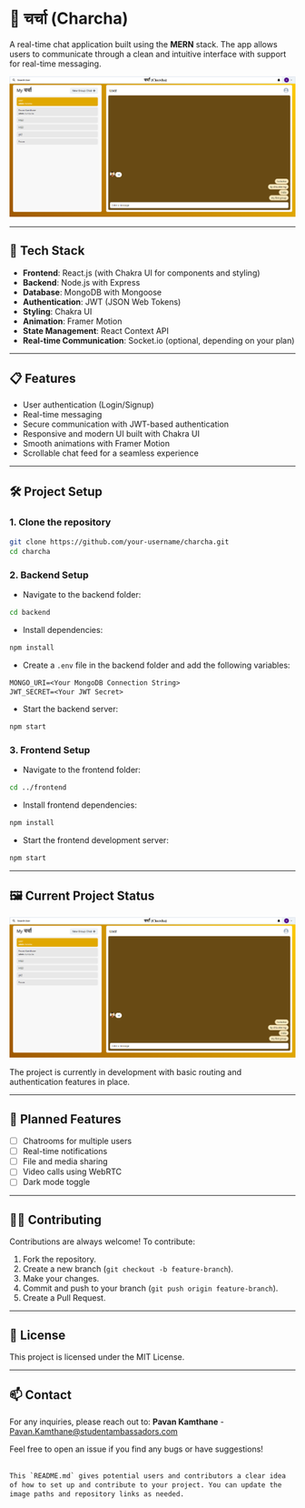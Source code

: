 

# 📢 चर्चा (Charcha)

A real-time chat application built using the **MERN** stack. The app allows users to communicate through a clean and intuitive interface with support for real-time messaging.

![UI Preview](image-2.png)

---

## 🚀 Tech Stack

- **Frontend**: React.js (with Chakra UI for components and styling)
- **Backend**: Node.js with Express
- **Database**: MongoDB with Mongoose
- **Authentication**: JWT (JSON Web Tokens)
- **Styling**: Chakra UI
- **Animation**: Framer Motion
- **State Management**: React Context API
- **Real-time Communication**: Socket.io (optional, depending on your plan)

---

## 📋 Features

- User authentication (Login/Signup)
- Real-time messaging
- Secure communication with JWT-based authentication
- Responsive and modern UI built with Chakra UI
- Smooth animations with Framer Motion
- Scrollable chat feed for a seamless experience

---

## 🛠️ Project Setup

### 1. Clone the repository
```bash
git clone https://github.com/your-username/charcha.git
cd charcha
```

### 2. Backend Setup
- Navigate to the backend folder:
```bash
cd backend
```
- Install dependencies:
```bash
npm install
```
- Create a `.env` file in the backend folder and add the following variables:
```
MONGO_URI=<Your MongoDB Connection String>
JWT_SECRET=<Your JWT Secret>
```
- Start the backend server:
```bash
npm start
```

### 3. Frontend Setup
- Navigate to the frontend folder:
```bash
cd ../frontend
```
- Install frontend dependencies:
```bash
npm install
```
- Start the frontend development server:
```bash
npm start
```

---

## 🖼️ Current Project Status

![UI Screenshot](image-2.png)

The project is currently in development with basic routing and authentication features in place.

---

## 🔮 Planned Features

- [ ] Chatrooms for multiple users
- [ ] Real-time notifications
- [ ] File and media sharing
- [ ] Video calls using WebRTC
- [ ] Dark mode toggle

---

## 🧑‍💻 Contributing

Contributions are always welcome! To contribute:
1. Fork the repository.
2. Create a new branch (`git checkout -b feature-branch`).
3. Make your changes.
4. Commit and push to your branch (`git push origin feature-branch`).
5. Create a Pull Request.

---

## 📄 License

This project is licensed under the MIT License.

---

## 📫 Contact

For any inquiries, please reach out to:
**Pavan Kamthane** - [Pavan.Kamthane@studentambassadors.com](mailto:Pavan.Kamthane@studentambassadors.com)

Feel free to open an issue if you find any bugs or have suggestions!
```

This `README.md` gives potential users and contributors a clear idea of how to set up and contribute to your project. You can update the image paths and repository links as needed.